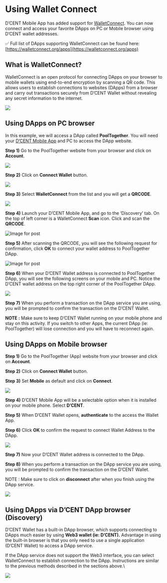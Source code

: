 # Using Wallet Connect

D’CENT Mobile App has added support for [WalletConnect](https://walletconnect.org/). You can now connect and access your favorite DApps on PC or Mobile browser using D’CENT wallet addresses.

✅ Full list of DApps supporting WalletConnect can be found here: [https://walletconnect.org/apps](https://walletconnect.org/apps)

## What is WalletConnect?

WalletConnect is an open protocol for connecting DApps on your browser to mobile wallets using end-to-end encryption by scanning a QR code. This allows users to establish connections to websites (DApps) from a browser and carry out transactions securely from D’CENT Wallet without revealing any secret information to the internet.

![](../../.gitbook/assets/2.png)



## Using DApps on PC browser

In this example, we will access a DApp called **PoolTogether**. You will need your [D’CENT Mobile App](https://play.google.com/store/apps/details?id=com.kr.iotrust.dcent.wallet\&utm\_source=dcentwallet\&utm\_campaign=mobileapp) and PC to access the DApp website.

**Step 1)** Go to the PoolTogether website from your browser and click on **Account**.

![](../../.gitbook/assets/3.png)

**Step 2)** Click on **Connect Wallet** button.

![](../../.gitbook/assets/4.png)

**Step 3)** Select **WalletConnect** from the list and you will get a **QRCODE**.&#x20;

![](../../.gitbook/assets/5.png)

**Step 4)** Launch your D’CENT Mobile App, and go to the ‘Discovery’ tab. On the top of left corner is a WalletConnect **Scan** icon. Click and scan the **QRCODE**.

![Image for post](https://miro.medium.com/max/361/1\*WR1WjrpTd6RLWA5R4bLvSA.png)

**Step 5)** After scanning the QRCODE, you will see the following request for confirmation, click **OK** to connect your wallet address to PoolTogether DApp.

![Image for post](https://miro.medium.com/max/363/1\*kKbm-tO\_Q7p6HGh7BJVvpQ.png)

**Step 6)** When your D’CENT Wallet address is connected to PoolTogether DApp, you will see the following screens on your mobile and PC. Notice the D’CENT wallet address on the top right corner of the PoolTogether DApp.

![](../../.gitbook/assets/8.png)

**Step 7)** When you perform a transaction on the DApp service you are using, you will be prompted to confirm the transaction on the D’CENT Wallet.

**NOTE :** Make sure to keep D’CENT Wallet running on your mobile phone and stay on this activity. If you switch to other Apps, the current DApp (ie: PoolTogether) will lose connection and you will have to reconnect again.

## Using DApps on Mobile browser

**Step 1)** Go to the PoolTogether (App) website from your browser and click on **Account**.

**Step 2)** Click on **Connect Wallet** button.

**Step 3)** Set **Mobile** as default and click on **Connect**.

![](../../.gitbook/assets/9.png)

**Step 4)** D’CENT Mobile App will be a selectable option when it is installed on your mobile phone. Select **D’CENT**.

**Step 5)** When D’CENT Wallet opens, **authenticate** to the access the Wallet App.

**Step 6)** Click **OK** to confirm the request to connect Wallet Address to the DApp.

![](../../.gitbook/assets/10.png)

**Step 7)** Now your D’CENT Wallet address is connected to the DApp.

**Step 8)** When you perform a transaction on the DApp service you are using, you will be prompted to confirm the transaction on the D’CENT Wallet.

NOTE : Make sure to click on **disconnect** after when you finish using the DApp service.

![](../../.gitbook/assets/11.png)

## Using DApps via D’CENT DApp browser (Discovery)

D’CENT Wallet has a built-in DApp browser, which supports connecting to DApps much easier by using **Web3 wallet (ie: D’CENT).** Advantage in using the built-in browser is that you only need to use a single application (D’CENT Wallet) to access a DApp service.

If the DApp service does not support the Web3 interface, you can select WalletConnect to establish connection to the DApp. Instructions are similar to the previous methods described in the sections above.\


![](../../.gitbook/assets/12.png)
